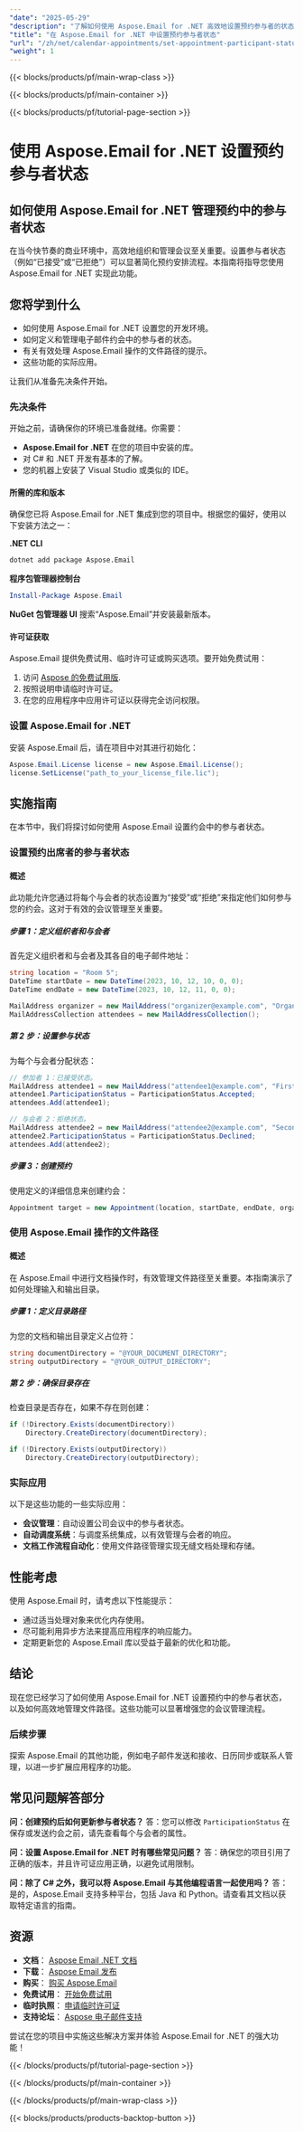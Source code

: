 ```yaml
---
"date": "2025-05-29"
"description": "了解如何使用 Aspose.Email for .NET 高效地设置预约参与者的状态，例如“已接受”或“已拒绝”。本指南将帮助您简化会议管理。"
"title": "在 Aspose.Email for .NET 中设置预约参与者状态"
"url": "/zh/net/calendar-appointments/set-appointment-participant-status-aspose-email-net/"
"weight": 1
---
```


{{< blocks/products/pf/main-wrap-class >}}

{{< blocks/products/pf/main-container >}}

{{< blocks/products/pf/tutorial-page-section >}}
# 使用 Aspose.Email for .NET 设置预约参与者状态
## 如何使用 Aspose.Email for .NET 管理预约中的参与者状态
在当今快节奏的商业环境中，高效地组织和管理会议至关重要。设置参与者状态（例如“已接受”或“已拒绝”）可以显著简化预约安排流程。本指南将指导您使用 Aspose.Email for .NET 实现此功能。

## 您将学到什么
- 如何使用 Aspose.Email for .NET 设置您的开发环境。
- 如何定义和管理电子邮件约会中的参与者的状态。
- 有关有效处理 Aspose.Email 操作的文件路径的提示。
- 这些功能的实际应用。

让我们从准备先决条件开始。

### 先决条件
开始之前，请确保你的环境已准备就绪。你需要：
- **Aspose.Email for .NET** 在您的项目中安装的库。
- 对 C# 和 .NET 开发有基本的了解。
- 您的机器上安装了 Visual Studio 或类似的 IDE。

#### 所需的库和版本
确保您已将 Aspose.Email for .NET 集成到您的项目中。根据您的偏好，使用以下安装方法之一：

**.NET CLI**
```bash
dotnet add package Aspose.Email
```

**程序包管理器控制台**
```powershell
Install-Package Aspose.Email
```

**NuGet 包管理器 UI**
搜索“Aspose.Email”并安装最新版本。

#### 许可证获取
Aspose.Email 提供免费试用、临时许可证或购买选项。要开始免费试用：
1. 访问 [Aspose 的免费试用版](https://releases。aspose.com/email/net/).
2. 按照说明申请临时许可证。
3. 在您的应用程序中应用许可证以获得完全访问权限。

### 设置 Aspose.Email for .NET
安装 Aspose.Email 后，请在项目中对其进行初始化：

```csharp
Aspose.Email.License license = new Aspose.Email.License();
license.SetLicense("path_to_your_license_file.lic");
```

## 实施指南
在本节中，我们将探讨如何使用 Aspose.Email 设置约会中的参与者状态。

### 设置预约出席者的参与者状态
#### 概述
此功能允许您通过将每个与会者的状态设置为“接受”或“拒绝”来指定他们如何参与您的约会。这对于有效的会议管理至关重要。

##### 步骤 1：定义组织者和与会者
首先定义组织者和与会者及其各自的电子邮件地址：

```csharp
string location = "Room 5";
DateTime startDate = new DateTime(2023, 10, 12, 10, 0, 0);
DateTime endDate = new DateTime(2023, 10, 12, 11, 0, 0);

MailAddress organizer = new MailAddress("organizer@example.com", "Organizer");
MailAddressCollection attendees = new MailAddressCollection();
```

##### 第 2 步：设置参与状态
为每个与会者分配状态：

```csharp
// 参加者 1：已接受状态。
MailAddress attendee1 = new MailAddress("attendee1@example.com", "First attendee");
attendee1.ParticipationStatus = ParticipationStatus.Accepted;
attendees.Add(attendee1);

// 与会者 2：拒绝状态。
MailAddress attendee2 = new MailAddress("attendee2@example.com", "Second attendee");
attendee2.ParticipationStatus = ParticipationStatus.Declined;
attendees.Add(attendee2);
```

##### 步骤 3：创建预约
使用定义的详细信息来创建约会：

```csharp
Appointment target = new Appointment(location, startDate, endDate, organizer, attendees);
```

### 使用 Aspose.Email 操作的文件路径
#### 概述
在 Aspose.Email 中进行文档操作时，有效管理文件路径至关重要。本指南演示了如何处理输入和输出目录。

##### 步骤 1：定义目录路径
为您的文档和输出目录定义占位符：

```csharp
string documentDirectory = "@YOUR_DOCUMENT_DIRECTORY";
string outputDirectory = "@YOUR_OUTPUT_DIRECTORY";
```

##### 第 2 步：确保目录存在
检查目录是否存在，如果不存在则创建：

```csharp
if (!Directory.Exists(documentDirectory))
    Directory.CreateDirectory(documentDirectory);

if (!Directory.Exists(outputDirectory))
    Directory.CreateDirectory(outputDirectory);
```

### 实际应用
以下是这些功能的一些实际应用：
- **会议管理**：自动设置公司会议中的参与者状态。
- **自动调度系统**：与调度系统集成，以有效管理与会者的响应。
- **文档工作流程自动化**：使用文件路径管理实现无缝文档处理和存储。

## 性能考虑
使用 Aspose.Email 时，请考虑以下性能提示：
- 通过适当处理对象来优化内存使用。
- 尽可能利用异步方法来提高应用程序的响应能力。
- 定期更新您的 Aspose.Email 库以受益于最新的优化和功能。

## 结论
现在您已经学习了如何使用 Aspose.Email for .NET 设置预约中的参与者状态，以及如何高效地管理文件路径。这些功能可以显著增强您的会议管理流程。

### 后续步骤
探索 Aspose.Email 的其他功能，例如电子邮件发送和接收、日历同步或联系人管理，以进一步扩展应用程序的功能。

## 常见问题解答部分
**问：创建预约后如何更新参与者状态？**
答：您可以修改 `ParticipationStatus` 在保存或发送约会之前，请先查看每个与会者的属性。

**问：设置 Aspose.Email for .NET 时有哪些常见问题？**
答：确保您的项目引用了正确的版本，并且许可证应用正确，以避免试用限制。

**问：除了 C# 之外，我可以将 Aspose.Email 与其他编程语言一起使用吗？**
答：是的，Aspose.Email 支持多种平台，包括 Java 和 Python。请查看其文档以获取特定语言的指南。

## 资源
- **文档**： [Aspose Email .NET 文档](https://reference.aspose.com/email/net/)
- **下载**： [Aspose Email 发布](https://releases.aspose.com/email/net/)
- **购买**： [购买 Aspose.Email](https://purchase.aspose.com/buy)
- **免费试用**： [开始免费试用](https://releases.aspose.com/email/net/)
- **临时执照**： [申请临时许可证](https://purchase.aspose.com/temporary-license/)
- **支持论坛**： [Aspose 电子邮件支持](https://forum.aspose.com/c/email/10)

尝试在您的项目中实施这些解决方案并体验 Aspose.Email for .NET 的强大功能！

{{< /blocks/products/pf/tutorial-page-section >}}

{{< /blocks/products/pf/main-container >}}

{{< /blocks/products/pf/main-wrap-class >}}

{{< blocks/products/products-backtop-button >}}